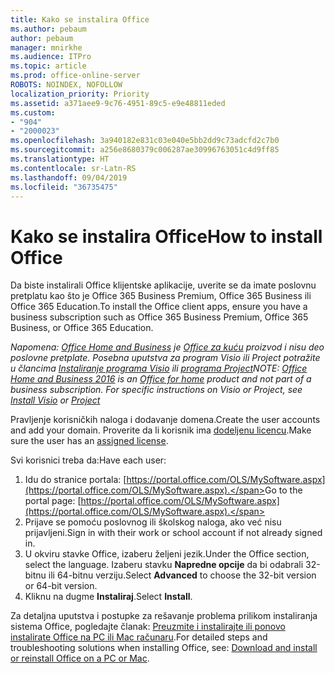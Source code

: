 ```yaml
---
title: Kako se instalira Office
ms.author: pebaum
author: pebaum
manager: mnirkhe
ms.audience: ITPro
ms.topic: article
ms.prod: office-online-server
ROBOTS: NOINDEX, NOFOLLOW
localization_priority: Priority
ms.assetid: a371aee9-9c76-4951-89c5-e9e48811eded
ms.custom:
- "904"
- "2000023"
ms.openlocfilehash: 3a940182e831c03e040e5bb2dd9c73adcfd2c7b0
ms.sourcegitcommit: a256e8680379c006287ae30996763051c4d9ff85
ms.translationtype: HT
ms.contentlocale: sr-Latn-RS
ms.lasthandoff: 09/04/2019
ms.locfileid: "36735475"
---
```

# <a name="how-to-install-office"></a><span data-ttu-id="ff29e-102">Kako se instalira Office</span><span class="sxs-lookup"><span data-stu-id="ff29e-102">How to install Office</span></span>

<span data-ttu-id="ff29e-103">Da biste instalirali Office klijentske aplikacije, uverite se da imate poslovnu pretplatu kao što je Office 365 Business Premium, Office 365 Business ili Office 365 Education.</span><span class="sxs-lookup"><span data-stu-id="ff29e-103">To install the Office client apps, ensure you have a business subscription such as Office 365 Business Premium, Office 365 Business, or Office 365 Education.</span></span>
  
<span data-ttu-id="ff29e-104">*Napomena: [Office Home and Business](https://products.office.com/home-and-business) je [Office za kuću](https://support.office.com/article/28cbc8cf-1332-4f04-9123-9b660abb629e?wt.mc_id=Alchemy_ClientDIA) proizvod i nisu deo poslovne pretplate. Posebna uputstva za program Visio ili Project potražite u člancima [Instaliranje programa Visio](https://support.office.com/article/f98f21e3-aa02-4827-9167-ddab5b025710) ili [programa Project](https://support.office.com/article/7059249b-d9fe-4d61-ab96-5c5bf435f281)*</span><span class="sxs-lookup"><span data-stu-id="ff29e-104">*NOTE: [Office Home and Business 2016](https://products.office.com/home-and-business) is an [Office for home](https://support.office.com/article/28cbc8cf-1332-4f04-9123-9b660abb629e?wt.mc_id=Alchemy_ClientDIA) product and not part of a business subscription. For specific instructions on Visio or Project, see [Install Visio](https://support.office.com/article/f98f21e3-aa02-4827-9167-ddab5b025710) or [Project](https://support.office.com/article/7059249b-d9fe-4d61-ab96-5c5bf435f281)*</span></span>

<span data-ttu-id="ff29e-105">Pravljenje korisničkih naloga i dodavanje domena.</span><span class="sxs-lookup"><span data-stu-id="ff29e-105">Create the user accounts and add your domain.</span></span> <span data-ttu-id="ff29e-106">Proverite da li korisnik ima [dodeljenu licencu](https://docs.microsoft.com/office365/admin/subscriptions-and-billing/assign-licenses-to-users).</span><span class="sxs-lookup"><span data-stu-id="ff29e-106">Make sure the user has an [assigned license](https://docs.microsoft.com/office365/admin/subscriptions-and-billing/assign-licenses-to-users).</span></span>

<span data-ttu-id="ff29e-107">Svi korisnici treba da:</span><span class="sxs-lookup"><span data-stu-id="ff29e-107">Have each user:</span></span>

1. <span data-ttu-id="ff29e-108">Idu do stranice portala: [https://portal.office.com/OLS/MySoftware.aspx](https://portal.office.com/OLS/MySoftware.aspx).</span><span class="sxs-lookup"><span data-stu-id="ff29e-108">Go to the portal page: [https://portal.office.com/OLS/MySoftware.aspx](https://portal.office.com/OLS/MySoftware.aspx).</span></span>
2. <span data-ttu-id="ff29e-109">Prijave se pomoću poslovnog ili školskog naloga, ako već nisu prijavljeni.</span><span class="sxs-lookup"><span data-stu-id="ff29e-109">Sign in with their work or school account if not already signed in.</span></span>
3. <span data-ttu-id="ff29e-110">U okviru stavke Office, izaberu željeni jezik.</span><span class="sxs-lookup"><span data-stu-id="ff29e-110">Under the Office section, select the language.</span></span> <span data-ttu-id="ff29e-111">Izaberu stavku **Napredne opcije** da bi odabrali 32-bitnu ili 64-bitnu verziju.</span><span class="sxs-lookup"><span data-stu-id="ff29e-111">Select **Advanced** to choose the 32-bit version or 64-bit version.</span></span>
4. <span data-ttu-id="ff29e-112">Kliknu na dugme **Instaliraj**.</span><span class="sxs-lookup"><span data-stu-id="ff29e-112">Select **Install**.</span></span>

<span data-ttu-id="ff29e-113">Za detaljna uputstva i postupke za rešavanje problema prilikom instaliranja sistema Office, pogledajte članak: [Preuzmite i instalirajte ili ponovo instalirate Office na PC ili Mac računaru](https://support.office.com/article/4414eaaf-0478-48be-9c42-23adc4716658?wt.mc_id=Alchemy_ClientDIA).</span><span class="sxs-lookup"><span data-stu-id="ff29e-113">For detailed steps and troubleshooting solutions when installing Office, see: [Download and install or reinstall Office on a PC or Mac](https://support.office.com/article/4414eaaf-0478-48be-9c42-23adc4716658?wt.mc_id=Alchemy_ClientDIA).</span></span>
